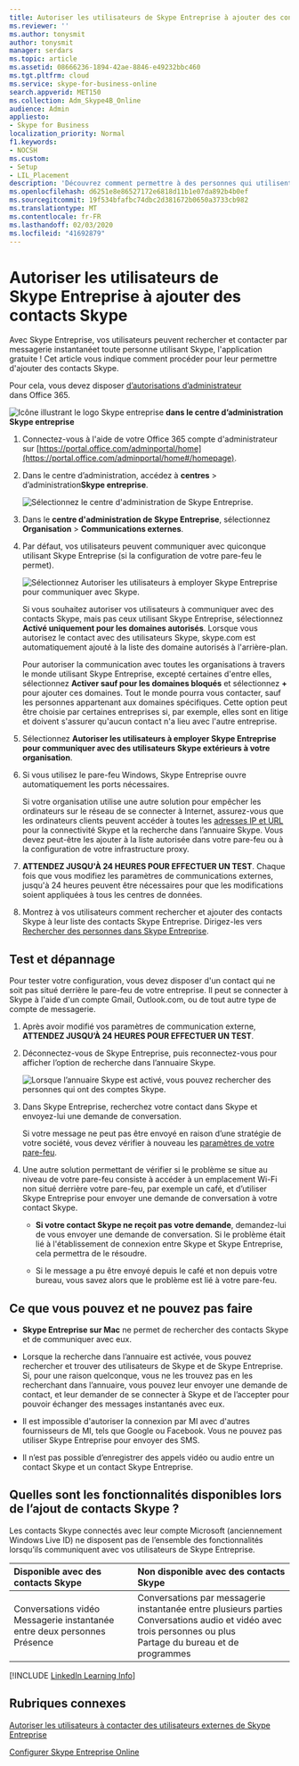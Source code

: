 ```yaml
---
title: Autoriser les utilisateurs de Skype Entreprise à ajouter des contacts Skype
ms.reviewer: ''
ms.author: tonysmit
author: tonysmit
manager: serdars
ms.topic: article
ms.assetid: 08666236-1894-42ae-8846-e49232bbc460
ms.tgt.pltfrm: cloud
ms.service: skype-for-business-online
search.appverid: MET150
ms.collection: Adm_Skype4B_Online
audience: Admin
appliesto:
- Skype for Business
localization_priority: Normal
f1.keywords:
- NOCSH
ms.custom:
- Setup
- LIL_Placement
description: 'Découvrez comment permettre à des personnes qui utilisent Skype Entreprise de contacter des utilisateurs Skype Entreprise externes à votre organisation et à les ajouter à leur liste de contacts. '
ms.openlocfilehash: d6251e8e86527172e6818d11b1e07da892b4b0ef
ms.sourcegitcommit: 19f534bfafbc74dbc2d381672b0650a3733cb982
ms.translationtype: MT
ms.contentlocale: fr-FR
ms.lasthandoff: 02/03/2020
ms.locfileid: "41692879"
---
```

# <a name="let-skype-for-business-users-add-skype-contacts"></a>Autoriser les utilisateurs de Skype Entreprise à ajouter des contacts Skype

Avec Skype Entreprise, vos utilisateurs peuvent rechercher et contacter par messagerie instantanéet toute personne utilisant Skype, l'application gratuite ! Cet article vous indique comment procéder pour leur permettre d'ajouter des contacts Skype. 
  
Pour cela, vous devez disposer [d’autorisations d’administrateur](https://support.office.com/en-us/article/da585eea-f576-4f55-a1e0-87090b6aaa9d?ui=en-US&rs=en-US&ad=US) dans Office 365.

![Icône illustrant le logo](../images/sfb-logo-30x30.png) Skype entreprise **dans le centre d’administration Skype entreprise**
  
1. Connectez-vous à l'aide de votre Office 365 compte d'administrateur sur [https://portal.office.com/adminportal/home](https://portal.office.com/adminportal/home#/homepage).
    
2. Dans le centre d’administration, accédez à **centres** > d’administration**Skype entreprise**. 
    
    ![Sélectionnez le centre d'administration de Skype Entreprise.](../images/376a7a45-e6e3-4716-be09-d2f294d885a2.png)
  
3. Dans le **centre d'administration de Skype Entreprise**, sélectionnez **Organisation** > **Communications externes**. 
    
4. Par défaut, vos utilisateurs peuvent communiquer avec quiconque utilisant Skype Entreprise (si la configuration de votre pare-feu le permet). 
    
    ![Sélectionnez Autoriser les utilisateurs à employer Skype Entreprise pour communiquer avec Skype.](../images/333789f8-2ea6-4bbd-805b-18130f427999.png)
  
    Si vous souhaitez autoriser vos utilisateurs à communiquer avec des contacts Skype, mais pas ceux utilisant Skype Entreprise, sélectionnez **Activé uniquement pour les domaines autorisés**. Lorsque vous autorisez le contact avec des utilisateurs Skype, skype.com est automatiquement ajouté à la liste des domaine autorisés à l'arrière-plan. 
    
    Pour autoriser la communication avec toutes les organisations à travers le monde utilisant Skype Entreprise, excepté certaines d'entre elles, sélectionnez **Activer sauf pour les domaines bloqués** et sélectionnez **+** pour ajouter ces domaines. Tout le monde pourra vous contacter, sauf les personnes appartenant aux domaines spécifiques. Cette option peut être choisie par certaines entreprises si, par exemple, elles sont en litige et doivent s'assurer qu'aucun contact n'a lieu avec l'autre entreprise.
    
5. Sélectionnez **Autoriser les utilisateurs à employer Skype Entreprise pour communiquer avec des utilisateurs Skype extérieurs à votre organisation**. 
    
6.  Si vous utilisez le pare-feu Windows, Skype Entreprise ouvre automatiquement les ports nécessaires.
    
    Si votre organisation utilise une autre solution pour empêcher les ordinateurs sur le réseau de se connecter à Internet, assurez-vous que les ordinateurs clients peuvent accéder à toutes les [adresses IP et URL](https://support.office.com/en-us/article/8548a211-3fe7-47cb-abb1-355ea5aa88a2) pour la connectivité Skype et la recherche dans l’annuaire Skype. Vous devez peut-être les ajouter à la liste autorisée dans votre pare-feu ou à la configuration de votre infrastructure proxy.
    
7. **ATTENDEZ JUSQU'À 24 HEURES POUR EFFECTUER UN TEST**. Chaque fois que vous modifiez les paramètres de communications externes, jusqu'à 24 heures peuvent être nécessaires pour que les modifications soient appliquées à tous les centres de données.
    
8. Montrez à vos utilisateurs comment rechercher et ajouter des contacts Skype à leur liste des contacts Skype Entreprise. Dirigez-les vers [Rechercher des personnes dans Skype Entreprise](https://support.office.com/en-us/article/b12500ef-e37f-4d22-aade-c11277e53f19).
    
## <a name="test-and-troubleshoot"></a>Test et dépannage

Pour tester votre configuration, vous devez disposer d'un contact qui ne soit pas situé derrière le pare-feu de votre entreprise. Il peut se connecter à Skype à l'aide d'un compte Gmail, Outlook.com, ou de tout autre type de compte de messagerie.
  
1. Après avoir modifié vos paramètres de communication externe, **ATTENDEZ JUSQU’À 24 HEURES POUR EFFECTUER UN TEST**.
    
2. Déconnectez-vous de Skype Entreprise, puis reconnectez-vous pour afficher l’option de recherche dans l’annuaire Skype. 
    
    ![Lorsque l’annuaire Skype est activé, vous pouvez rechercher des personnes qui ont des comptes Skype.](../images/76ee9fab-1ac3-4f4a-9569-f5f2606dbb7a.png)
  
3. Dans Skype Entreprise, recherchez votre contact dans Skype et envoyez-lui une demande de conversation. 
    
    Si votre message ne peut pas être envoyé en raison d’une stratégie de votre société, vous devez vérifier à nouveau les [paramètres de votre pare-feu](https://support.office.com/en-us/article/8548a211-3fe7-47cb-abb1-355ea5aa88a2). 
    
4. Une autre solution permettant de vérifier si le problème se situe au niveau de votre pare-feu consiste à accéder à un emplacement Wi-Fi non situé derrière votre pare-feu, par exemple un café, et d’utiliser Skype Entreprise pour envoyer une demande de conversation à votre contact Skype. 
    
   - **Si votre contact Skype ne reçoit pas votre demande**, demandez-lui de vous envoyer une demande de conversation. Si le problème était lié à l'établissement de connexion entre Skype et Skype Entreprise, cela permettra de le résoudre.
    
   - Si le message a pu être envoyé depuis le café et non depuis votre bureau, vous savez alors que le problème est lié à votre pare-feu. 
    
## <a name="what-you-can-and-cant-do"></a>Ce que vous pouvez et ne pouvez pas faire

- **Skype Entreprise sur Mac** ne permet de rechercher des contacts Skype et de communiquer avec eux.
    
- Lorsque la recherche dans l’annuaire est activée, vous pouvez rechercher et trouver des utilisateurs de Skype et de Skype Entreprise. Si, pour une raison quelconque, vous ne les trouvez pas en les recherchant dans l’annuaire, vous pouvez leur envoyer une demande de contact, et leur demander de se connecter à Skype et de l’accepter pour pouvoir échanger des messages instantanés avec eux. 
    
- Il est impossible d'autoriser la connexion par MI avec d'autres fournisseurs de MI, tels que Google ou Facebook. Vous ne pouvez pas utiliser Skype Entreprise pour envoyer des SMS.

- Il n’est pas possible d’enregistrer des appels vidéo ou audio entre un contact Skype et un contact Skype Entreprise.
    
## <a name="what-features-are-available-when-adding-skype-contacts"></a>Quelles sont les fonctionnalités disponibles lors de l’ajout de contacts Skype ?

Les contacts Skype connectés avec leur compte Microsoft (anciennement Windows Live ID) ne disposent pas de l’ensemble des fonctionnalités lorsqu’ils communiquent avec vos utilisateurs de Skype Entreprise.
  
|**Disponible avec des contacts Skype**|**Non disponible avec des contacts Skype**|
|:-----|:-----|
| Conversations vidéo <br/>  Messagerie instantanée entre deux personnes <br/>  Présence <br/> | Conversations par messagerie instantanée entre plusieurs parties <br/>  Conversations audio et vidéo avec trois personnes ou plus <br/>  Partage du bureau et de programmes <br/> |
   
[!INCLUDE [LinkedIn Learning Info](../../common/office/linkedin-learning-info.md)]
   
## <a name="related-topics"></a>Rubriques connexes

[Autoriser les utilisateurs à contacter des utilisateurs externes de Skype Entreprise](allow-users-to-contact-external-skype-for-business-users.md)
  
[Configurer Skype Entreprise Online](set-up-skype-for-business-online.md)

  
 
